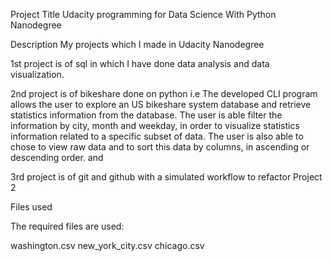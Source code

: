 Project Title
Udacity programming for Data Science With Python Nanodegree

Description
My projects which I made in Udacity Nanodegree

1st project is of sql in which I have done data analysis and data visualization.

2nd project is of bikeshare done on python i.e The developed CLI program allows the user to explore an US bikeshare system database and retrieve statistics information from the database. The user is able filter the information by city, month and weekday, in order to visualize statistics information related to a specific subset of data. The user is also able to chose to view raw data and to sort this data by columns, in ascending or descending order. and

3rd project is of git and github with a simulated workflow to refactor Project 2

Files used

The required files are used:

washington.csv
new_york_city.csv
chicago.csv
